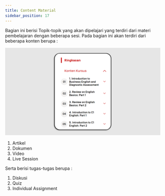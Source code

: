 ```yaml
---
title: Content Material
sidebar_position: 17
---
```

Bagian ini berisi Topik-topik yang akan dipelajari yang terdiri dari materi pembelajaran dengan beberapa sesi. Pada bagian ini akan terdiri dari beberapa konten berupa :

![](/img/cm-_skills_learner-indo-1.png)

1. Artikel
2. Dokumen
3. Video
4. Live Session

Serta berisi tugas-tugas berupa :

1. Diskusi
2. Quiz
3. Individual Assignment
